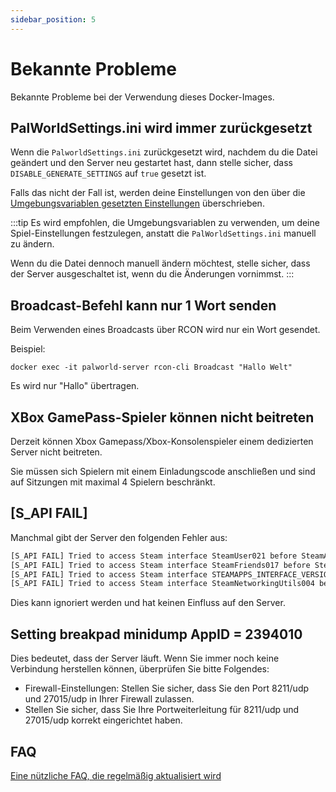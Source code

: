 ```yaml
---
sidebar_position: 5
---
```


# Bekannte Probleme

Bekannte Probleme bei der Verwendung dieses Docker-Images.

## PalWorldSettings.ini wird immer zurückgesetzt

Wenn die `PalworldSettings.ini` zurückgesetzt wird, nachdem du die Datei geändert und den Server neu gestartet hast,
dann stelle sicher, dass `DISABLE_GENERATE_SETTINGS` auf `true` gesetzt ist.
<!-- markdownlint-disable-next-line -->
Falls das nicht der Fall ist, werden deine Einstellungen von den über die [Umgebungsvariablen gesetzten Einstellungen](https://palworld-server-docker.loef.dev/getting-started/configuration/game-settings) überschrieben.

:::tip
Es wird empfohlen, die Umgebungsvariablen zu verwenden, um deine Spiel-Einstellungen festzulegen, anstatt
die `PalWorldSettings.ini` manuell zu ändern.

Wenn du die Datei dennoch manuell ändern möchtest, stelle sicher, dass der Server ausgeschaltet ist, wenn du die
Änderungen vornimmst.
:::

## Broadcast-Befehl kann nur 1 Wort senden

Beim Verwenden eines Broadcasts über RCON wird nur ein Wort gesendet.

Beispiel:

`docker exec -it palworld-server rcon-cli Broadcast "Hallo Welt"`

Es wird nur "Hallo" übertragen.

## XBox GamePass-Spieler können nicht beitreten

Derzeit können Xbox Gamepass/Xbox-Konsolenspieler einem dedizierten Server nicht beitreten.

Sie müssen sich Spielern mit einem Einladungscode anschließen und sind auf Sitzungen mit maximal 4 Spielern beschränkt.

## [S_API FAIL]

Manchmal gibt der Server den folgenden Fehler aus:

```bash
[S_API FAIL] Tried to access Steam interface SteamUser021 before SteamAPI_Init succeeded.
[S_API FAIL] Tried to access Steam interface SteamFriends017 before SteamAPI_Init succeeded.
[S_API FAIL] Tried to access Steam interface STEAMAPPS_INTERFACE_VERSION008 before SteamAPI_Init succeeded.
[S_API FAIL] Tried to access Steam interface SteamNetworkingUtils004 before SteamAPI_Init succeeded.
```

Dies kann ignoriert werden und hat keinen Einfluss auf den Server.

## Setting breakpad minidump AppID = 2394010

Dies bedeutet, dass der Server läuft. Wenn Sie immer noch keine Verbindung herstellen können, überprüfen Sie bitte Folgendes:

* Firewall-Einstellungen: Stellen Sie sicher, dass Sie den Port 8211/udp und 27015/udp in Ihrer Firewall zulassen.
* Stellen Sie sicher, dass Sie Ihre Portweiterleitung für 8211/udp und 27015/udp korrekt eingerichtet haben.

## FAQ

[Eine nützliche FAQ, die regelmäßig aktualisiert wird](https://gist.github.com/Toakan/3c78a577c21a21fcc5fa917f3021d70e#file-palworld-server-faq-community-md)
